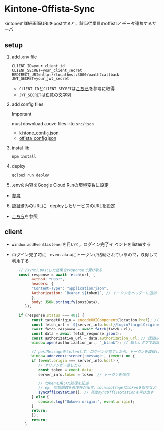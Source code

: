 # Kintone-Offista-Sync

kintoneの詳細画面URLをpostすると，該当従業員のoffistaとデータ連携するサーバ

## setup

1. add .env file

   ```env
   CLIENT_ID=your_client_id
   CLIENT_SECRET=your_client_secret
   REDIRECT_URI=http://localhost:3000/oauth2callback
   JWT_SECRET=your_jwt_secret
   ```

   - `CLIENT_ID`と`CLIENT_SECRET`は[こちら](https://github.com/NKR-24/kintone_app_resister)を参考に取得
   - `JWT_SECRET`は任意の文字列

2. add config files

   > [!IMPORTANT]
   > must download above files into `src/json`
   >
   > - [kintone_config.json](https://drive.google.com/file/d/1hk_uxsLNvq8AgHY83Qs1Tos9CDlduUh-/view?usp=drive_link)
   > - [offista_config.json](https://drive.google.com/file/d/1E7ijrMsOt8Yc0MRKqbFdM6rqmwAWntgT/view?usp=drive_link)

3. install lib

    ```sh
    npm install
    ```

4. deploy

   ```sh
   gcloud run deploy
   ```

5. .envの内容をGoogle Cloud Runの環境変数に設定

- [参考](https://cloud.google.com/run/docs/configuring/services/environment-variables?hl=ja#console)

6. 認証済みのURLに，deployしたサービスのURLを設定

- [こちら](https://github.com/NKR-24/kintone_app_resister)を参照

## client

- `window.addEventListener`を用いて，ログイン完了イ ベントをlistenする

- ログイン完了時に，`event.data`にトークンが格納されているので，取得して利用する

   ```js
      // /syncにpostした結果をresponseで受け取る
      const response = await fetch(url, {
            method: "POST",
            headers: {
            "Content-Type": "application/json",
            Authorization: `Bearer ${token}`, // トークンをヘッダーに追加
            },
            body: JSON.stringify(postData),
         });

      if (response.status === 401) {
            const targetOrigin = encodeURIComponent(location.href); // 呼び出し元のURL
            const fetch_url = `${server_info.host}/login?targetOrigin=${targetOrigin}`;
            const fetch_response = await fetch(fetch_url);
            const data = await fetch_response.json();
            const authorization_url = data.authorization_url; // 認証URL
            window.open(authorization_url, "_blank"); // 新しいタブで認証URLを開く

            // postMessageをlistenして、ログインが完了したら、トークンを取得して、syncOfficeStationを再度呼び出す
            window.addEventListener("message", (event) => {
            if (event.origin === server_info.host) {
               // オリジンが一致したら
               const token = event.data;
               server_info.token = token; // トークンを保存

               // tokenを用いた処理を記述
               // eg. 同期関数を再度呼び出す，localsotrageにtokenを保存など
               syncOfficeStation(); // 再度syncOfficeStationを呼び出す
            } else {
               console.log("Unkown origin:", event.origin);
            }
            return;
            });
            return;
         }
   ```